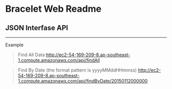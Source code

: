 # Bracelet Web Readme

## JSON Interfase API
------------------

Example

> Find All Data
> http://ec2-54-169-209-8.ap-southeast-1.compute.amazonaws.com/api/findAll

> Find By Date (the format pattern is yyyyMMddHHmmss)
> http://ec2-54-169-209-8.ap-southeast-1.compute.amazonaws.com/api/findByDate/20150112000000
